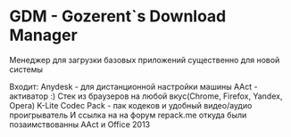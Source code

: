 # GDM - Gozerent`s Download Manager

Менеджер для загрузки базовых приложений существенно для новой системы

Входит:
Anydesk - для дистанционной настройки машины
AAct - активатор :)
Стек из браузеров на любой вкус(Chrome, Firefox, Yandex, Opera)
K-Lite Codec Pack - пак кодеков и удобный видео/аудио проигрыватель
И ссылка на на форум repack.me откуда были позаимствованны AAct и Office 2013
